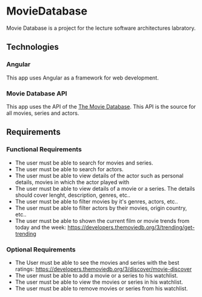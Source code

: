 # MovieDatabase
Movie Database is a project for the lecture software architectures labratory.

## Technologies

### Angular
This app uses Angular as a framework for web development.

### Movie Database API
This app uses the API of the [The Movie Database](https://www.themoviedb.org/?language=de). This API is the source for all movies, series and actors.

## Requirements

### Functional Requirements
* The user must be able to search for movies and series.
* The user must be able to search for actors.
* The user must be able to view details of the actor such as personal details, movies in which the actor played with
* The user must be able to view details of a movie or a series. The details should cover lenght, description, genres, etc..
* The user must be able to filter movies by it's genres, actors, etc..
* The user must be able to filter actors by their movies, origin country, etc..
* The user must be able to shown the current film or movie trends from today and the week: 
https://developers.themoviedb.org/3/trending/get-trending

### Optional Requirements
* The User must be able to see the movies and series with the best ratings: 
https://developers.themoviedb.org/3/discover/movie-discover
* The user must be able to add a movie or a series to his watchlist.
* The user must be able to view the movies or series in his watchlist.
* The user must be able to remove movies or series from his watchlist.

